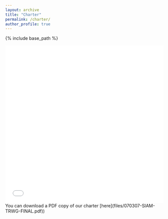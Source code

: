 ```yaml
---
layout: archive
title: "Charter"
permalink: /charter/
author_profile: true
---
```


{% include base_path %}

<iframe src="files/070307-SIAM-TRWG-FINAL.pdf" width="100%" height="500" frameborder="no" border="0" marginwidth="0" marginheight="0"></iframe>
You can download a PDF copy of our charter [here](files/070307-SIAM-TRWG-FINAL.pdf))
